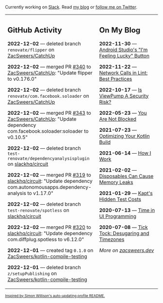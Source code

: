 Currently working on [Slack](https://slack.com/). Read [my blog](https://zacsweers.dev/) or [follow me on Twitter](https://twitter.com/ZacSweers).

<table><tr><td valign="top" width="60%">

## GitHub Activity
<!-- githubActivity starts -->
**2022-12-02** — deleted branch `renovate/flipper` on [ZacSweers/CatchUp](https://github.com/ZacSweers/CatchUp)

**2022-12-02** — merged PR [#340](https://github.com/ZacSweers/CatchUp/pull/340) to [ZacSweers/CatchUp](https://github.com/ZacSweers/CatchUp): "Update flipper to v0.176.0"

**2022-12-02** — deleted branch `renovate/com.facebook.soloader` on [ZacSweers/CatchUp](https://github.com/ZacSweers/CatchUp)

**2022-12-02** — merged PR [#343](https://github.com/ZacSweers/CatchUp/pull/343) to [ZacSweers/CatchUp](https://github.com/ZacSweers/CatchUp): "Update dependency com.facebook.soloader:soloader to v0.10.5"

**2022-12-02** — deleted branch `test-renovate/dependencyanalysisplugin` on [slackhq/circuit](https://github.com/slackhq/circuit)

**2022-12-02** — merged PR [#319](https://github.com/slackhq/circuit/pull/319) to [slackhq/circuit](https://github.com/slackhq/circuit): "Update dependency com.autonomousapps.dependency-analysis to v1.17.0"

**2022-12-02** — deleted branch `test-renovate/spotless` on [slackhq/circuit](https://github.com/slackhq/circuit)

**2022-12-02** — merged PR [#320](https://github.com/slackhq/circuit/pull/320) to [slackhq/circuit](https://github.com/slackhq/circuit): "Update dependency com.diffplug.spotless to v6.12.0"

**2022-12-01** — created tag `0.1.0` on [ZacSweers/kotlin-compile-testing](https://github.com/ZacSweers/kotlin-compile-testing)

**2022-12-01** — deleted branch `z/setupPublishing` on [ZacSweers/kotlin-compile-testing](https://github.com/ZacSweers/kotlin-compile-testing)
<!-- githubActivity ends -->
</td><td valign="top" width="40%">

## On My Blog
<!-- blog starts -->
**2022-11-30** — [Android Studio's "I'm Feeling Lucky" Button](https://www.zacsweers.dev/android-studios-im-feeling-lucky-button/)

**2022-11-22** — [Network Calls in Lint: Best Practices](https://www.zacsweers.dev/network-calls-in-lint-best-practices/)

**2022-10-17** — [Is ViewPump A Security Risk?](https://www.zacsweers.dev/is-viewpump-a-security-risk/)

**2022-05-23** — [You Are Not Blocked](https://www.zacsweers.dev/you-are-not-blocked/)

**2021-07-23** — [Optimizing Your Kotlin Build](https://www.zacsweers.dev/optimizing-your-kotlin-build/)

**2021-06-14** — [How I Work](https://www.zacsweers.dev/how-i-work/)

**2021-02-02** — [Disposables Can Cause Memory Leaks](https://www.zacsweers.dev/disposables-can-cause-memory-leaks/)

**2021-01-29** — [Kapt's Hidden Test Costs](https://www.zacsweers.dev/kapts-hidden-test-costs/)

**2020-07-13** — [Time in UI Programming](https://www.zacsweers.dev/time-in-ui/)

**2020-07-08** — [Tick Tock: Desugaring and Timezones](https://www.zacsweers.dev/ticktock-desugaring-timezones/)
<!-- blog ends -->
_More on [zacsweers.dev](https://zacsweers.dev/)_
</td></tr></table>

<sub><a href="https://simonwillison.net/2020/Jul/10/self-updating-profile-readme/">Inspired by Simon Willison's auto-updating profile README.</a></sub>